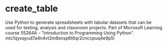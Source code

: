 # create_table
Use Python to generate spreadsheets with tabular datasets that can be used for testing, analysis and classroom projects.  Part of Microsoft Learning course 55264A - "Introduction to Programming Using Python".
mtc1qyxqyud7a4n4vt2m8snsp6t6qr2cnccpuq4e9p5l
